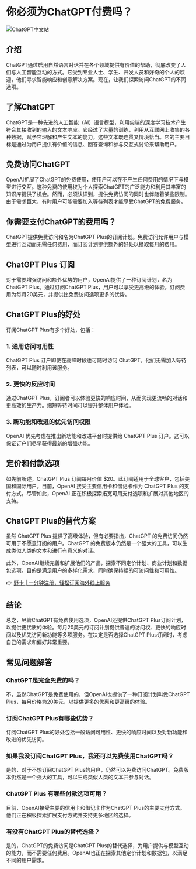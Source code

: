 # 你必须为ChatGPT付费吗？

![ChatGPT中文站](https://bbtdd.com/wp-content/uploads/img/727638844.webp)

## 介绍

ChatGPT通过启用自然语言对话并在各个领域提供有价值的帮助，彻底改变了人们与人工智能互动的方式。它受到专业人士、学生、开发人员和好奇的个人的欢迎，他们寻求智能响应和创意解决方案。现在，让我们探索访问ChatGPT的不同选项。

## 了解ChatGPT

ChatGPT是一种先进的人工智能（AI）语言模型，利用尖端的深度学习技术产生符合其接收到的输入的文本响应。它经过了大量的训练，利用从互联网上收集的各种数据，赋予它理解和产生文本的能力，这些文本既连贯又情境恰当。它的主要目标是通过为用户提供有价值的信息、回答查询和参与交互式讨论来帮助用户。

## 免费访问ChatGPT

OpenAI扩展了ChatGPT的免费使用，使用户可以在不产生任何费用的情况下与模型进行交互。这种免费的使用权为个人探索ChatGPT的广泛能力和利用其丰富的知识库提供了机会。然而，必须认识到，提供免费访问的同时也伴随着某些限制。由于需求巨大，有时用户可能需要加入等待列表才能享受ChatGPT的免费服务。

## 你需要支付ChatGPT的费用吗？

ChatGPT提供免费访问和名为ChatGPT Plus的订阅计划。免费访问允许用户与模型进行互动而无需任何费用，而订阅计划提供额外的好处以换取每月的费用。

## ChatGPT Plus 订阅

对于需要增强访问和额外优势的用户，OpenAI提供了一种订阅计划，名为ChatGPT Plus。通过订阅ChatGPT Plus，用户可以享受更高级的体验。订阅费用为每月20美元，并提供比免费访问选项更多的优势。

## ChatGPT Plus的好处

订阅ChatGPT Plus有多个好处，包括：

### 1. 通用访问可用性

ChatGPT Plus 订户即使在高峰时段也可随时访问 ChatGPT。他们无需加入等待列表，可以随时利用该服务。

### 2. 更快的反应时间

通过ChatGPT Plus，订阅者可以体验更快的响应时间，从而实现更流畅的对话和更高效的生产力。缩短等待时间可以提升整体用户体验。

### 3. 新功能和改进的优先访问权限

OpenAI 优先考虑在推出新功能和改进平台时提供给 ChatGPT Plus 订户。这可以保证订户们尽早获得最新的增强功能。

## 定价和付款选项

如先前所述，ChatGPT Plus 订阅每月价值 $20。此订阅适用于全球客户，包括美国和国际用户。目前，OpenAI 接受主要信用卡和借记卡作为 ChatGPT Plus 的支付方式。尽管如此，OpenAI 正在积极探索拓宽可用支付选项和扩展对其他地区的支持。

## ChatGPT Plus的替代方案

虽然 ChatGPT Plus 提供了高级体验，但有必要指出，ChatGPT 的免费访问仍然可用于不愿意订阅的用户。ChatGPT 的免费版本仍然是一个强大的工具，可以生成类似人类的文本和进行有意义的对话。

此外，OpenAI继续完善和扩展他们的产品，探索不同定价计划、商业计划和数据包选项。目的是满足用户的多样化需求，同时确保持续的可访问性和可用性。

👉 [野卡 | 一分钟注册，轻松订阅海外线上服务](https://bbtdd.com/yeka)

## 结论

总之，尽管ChatGPT有免费使用选项，OpenAI还提供ChatGPT Plus订阅计划，以提供更优质的体验。每月20美元的订阅计划提供普遍的访问权、更快的响应时间以及优先访问新功能等多项服务。在决定是否选择ChatGPT Plus订阅时，考虑自己的需求和偏好非常重要。

## 常见问题解答

### ChatGPT是完全免费的吗？

不，虽然ChatGPT是免费使用的，但OpenAI也提供了一种订阅计划叫做ChatGPT Plus，每月价格为20美元，以提供更多的优惠和更高级的体验。

### 订阅ChatGPT Plus有哪些优势？

订阅ChatGPT Plus的好处包括一般访问可用性、更快的响应时间以及对新功能和改进的优先访问。

### 如果我没订阅ChatGPT Plus，我还可以免费使用ChatGPT吗？

是的，对于不想订阅ChatGPT Plus的用户，仍然可以免费访问ChatGPT。免费版本仍然是一个强大的工具，可以生成类似人类的文本并参与对话。

### ChatGPT Plus 有哪些付款选项可用？

目前，OpenAI接受主要的信用卡和借记卡作为ChatGPT Plus的主要支付方式。他们正在积极探索扩展支付方式并支持更多地区的选择。

### 有没有ChatGPT Plus的替代选择？

是的，ChatGPT的免费访问是ChatGPT Plus的替代选择，为用户提供与模型互动的能力，而不需要任何费用。OpenAI也正在探索其他定价计划和数据包，以满足不同的用户需求。